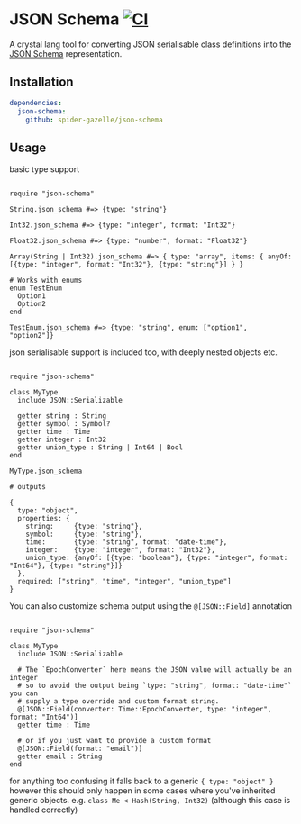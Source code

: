 # JSON Schema [![CI](https://github.com/spider-gazelle/json-schema/actions/workflows/ci.yml/badge.svg)](https://github.com/spider-gazelle/json-schema/actions/workflows/ci.yml)

A crystal lang tool for converting JSON serialisable class definitions into the [JSON Schema](https://json-schema.org/) representation.

## Installation

```yaml
dependencies:
  json-schema:
    github: spider-gazelle/json-schema
```

## Usage

basic type support

```crystal

require "json-schema"

String.json_schema #=> {type: "string"}

Int32.json_schema #=> {type: "integer", format: "Int32"}

Float32.json_schema #=> {type: "number", format: "Float32"}

Array(String | Int32).json_schema #=> { type: "array", items: { anyOf: [{type: "integer", format: "Int32"}, {type: "string"}] } }

# Works with enums
enum TestEnum
  Option1
  Option2
end

TestEnum.json_schema #=> {type: "string", enum: ["option1", "option2"]}

```

json serialisable support is included too, with deeply nested objects etc.

```crystal

require "json-schema"

class MyType
  include JSON::Serializable

  getter string : String
  getter symbol : Symbol?
  getter time : Time
  getter integer : Int32
  getter union_type : String | Int64 | Bool
end

MyType.json_schema

# outputs

{
  type: "object",
  properties: {
    string:     {type: "string"},
    symbol:     {type: "string"},
    time:       {type: "string", format: "date-time"},
    integer:    {type: "integer", format: "Int32"},
    union_type: {anyOf: [{type: "boolean"}, {type: "integer", format: "Int64"}, {type: "string"}]}
  },
  required: ["string", "time", "integer", "union_type"]
}

```

You can also customize schema output using the `@[JSON::Field]` annotation

```crystal

require "json-schema"

class MyType
  include JSON::Serializable

  # The `EpochConverter` here means the JSON value will actually be an integer
  # so to avoid the output being `type: "string", format: "date-time"` you can
  # supply a type override and custom format string.
  @[JSON::Field(converter: Time::EpochConverter, type: "integer", format: "Int64")]
  getter time : Time

  # or if you just want to provide a custom format
  @[JSON::Field(format: "email")]
  getter email : String
end

```

for anything too confusing it falls back to a generic `{ type: "object" }` however this should only happen in some cases where you've inherited generic objects. e.g. `class Me < Hash(String, Int32)` (although this case is handled correctly)
